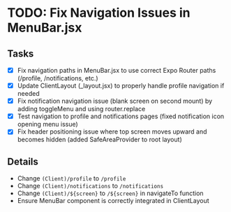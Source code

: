 # TODO: Fix Navigation Issues in MenuBar.jsx

## Tasks
- [x] Fix navigation paths in MenuBar.jsx to use correct Expo Router paths (/profile, /notifications, etc.)
- [x] Update ClientLayout (_layout.jsx) to properly handle profile navigation if needed
- [x] Fix notification navigation issue (blank screen on second mount) by adding toggleMenu and using router.replace
- [x] Test navigation to profile and notifications pages (fixed notification icon opening menu issue)
- [x] Fix header positioning issue where top screen moves upward and becomes hidden (added SafeAreaProvider to root layout)

## Details
- Change `(Client)/profile` to `/profile`
- Change `(Client)/notifications` to `/notifications`
- Change `(Client)/${screen}` to `/${screen}` in navigateTo function
- Ensure MenuBar component is correctly integrated in ClientLayout
